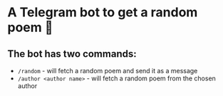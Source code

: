 # A Telegram bot to get a random poem 📖

## The bot has two commands:

- `/random` - will fetch a random poem and send it as a message
- `/author <author name>` - will fetch a random poem from the chosen author
